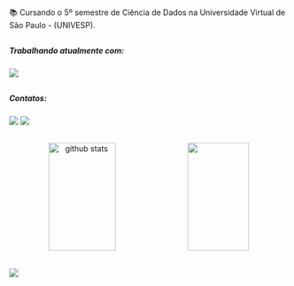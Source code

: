 📚 Cursando o 5º semestre de Ciência de Dados na Universidade Virtual de São Paulo - (UNIVESP). <br>
##

##### Trabalhando atualmente com:

<div>
   <p align="left">
  <a href="https://skillicons.dev">
    <img src="https://skillicons.dev/icons?i=html,css&theme=dark" />
  </a>
</p>
</div>

##

##### Contatos:

<div> 
  <a href="https://www.linkedin.com/in/andre-collar/" target="_blank"><img src="https://skillicons.dev/icons?i=linkedin&theme=dark" target="_blank"></a> 
  <a href="https://instagram.com/andrecollar" target="_blank"><img src="https://skillicons.dev/icons?i=instagram&theme=dark"></a>
    
##
 
<div align="center">  
  <img width="49%" height="195px" src="https://github-readme-stats.vercel.app/api?username=andrecollar&show_icons=true&theme=highcontrast&count_private=true&hide=stars" alt="github stats" /> 
  <img width="47%" height="195px" src="https://github-readme-stats.vercel.app/api/top-langs/?username=andrecollar&layout=compact&theme=highcontrast" />
  
</div>

##
<div> <img src="https://user-images.githubusercontent.com/74038190/212284136-03988914-d899-44b4-b1d9-4eeccf656e44.gif"> </div>
